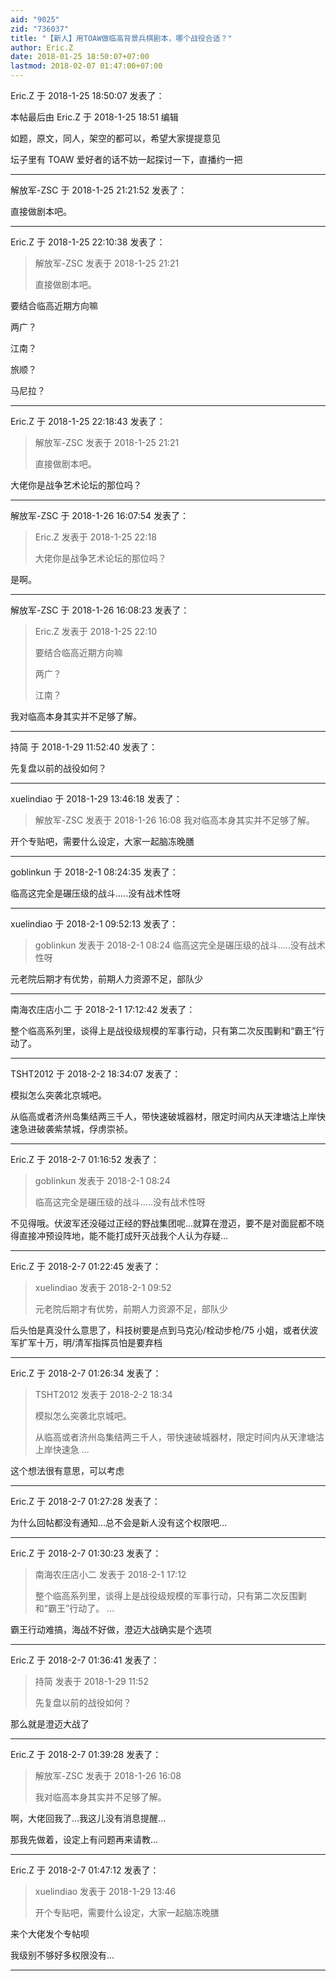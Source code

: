```yaml
---
aid: "9025"
zid: "736037"
title: "【新人】用TOAW做临高背景兵棋剧本，哪个战役合适？"
author: Eric.Z
date: 2018-01-25 18:50:07+07:00
lastmod: 2018-02-07 01:47:00+07:00
---
```


Eric.Z 于 2018-1-25 18:50:07 发表了：

本帖最后由 Eric.Z 于 2018-1-25 18:51 编辑

如题，原文，同人，架空的都可以，希望大家提提意见

坛子里有 TOAW 爱好者的话不妨一起探讨一下，直播约一把

---

解放军-ZSC 于 2018-1-25 21:21:52 发表了：

直接做剧本吧。

---

Eric.Z 于 2018-1-25 22:10:38 发表了：

> 解放军-ZSC 发表于 2018-1-25 21:21
>
> 直接做剧本吧。

要结合临高近期方向嘛

两广？

江南？

旅顺？

马尼拉？

---

Eric.Z 于 2018-1-25 22:18:43 发表了：

> 解放军-ZSC 发表于 2018-1-25 21:21
>
> 直接做剧本吧。

大佬你是战争艺术论坛的那位吗？

---

解放军-ZSC 于 2018-1-26 16:07:54 发表了：

> Eric.Z 发表于 2018-1-25 22:18
>
> 大佬你是战争艺术论坛的那位吗？

是啊。

---

解放军-ZSC 于 2018-1-26 16:08:23 发表了：

> Eric.Z 发表于 2018-1-25 22:10
>
> 要结合临高近期方向嘛
>
> 两广？
>
> 江南？

我对临高本身其实并不足够了解。

---

持简 于 2018-1-29 11:52:40 发表了：

先复盘以前的战役如何？

---

xuelindiao 于 2018-1-29 13:46:18 发表了：

> 解放军-ZSC 发表于 2018-1-26 16:08 我对临高本身其实并不足够了解。

开个专贴吧，需要什么设定，大家一起脑冻晚膳

---

goblinkun 于 2018-2-1 08:24:35 发表了：

临高这完全是碾压级的战斗.....没有战术性呀

---

xuelindiao 于 2018-2-1 09:52:13 发表了：

> goblinkun 发表于 2018-2-1 08:24 临高这完全是碾压级的战斗.....没有战术性呀

元老院后期才有优势，前期人力资源不足，部队少

---

南海农庄店小二 于 2018-2-1 17:12:42 发表了：

整个临高系列里，谈得上是战役级规模的军事行动，只有第二次反围剿和“霸王”行动了。

---

TSHT2012 于 2018-2-2 18:34:07 发表了：

模拟怎么突袭北京城吧。

从临高或者济州岛集结两三千人，带快速破城器材，限定时间内从天津塘沽上岸快速急进破袭紫禁城，俘虏崇祯。

---

Eric.Z 于 2018-2-7 01:16:52 发表了：

> goblinkun 发表于 2018-2-1 08:24
>
> 临高这完全是碾压级的战斗.....没有战术性呀

不见得哦。伏波军还没碰过正经的野战集团呢...就算在澄迈，要不是对面屁都不晓得直接冲预设阵地，能不能打成歼灭战我个人认为存疑...

---

Eric.Z 于 2018-2-7 01:22:45 发表了：

> xuelindiao 发表于 2018-2-1 09:52
>
> 元老院后期才有优势，前期人力资源不足，部队少

后头怕是真没什么意思了，科技树要是点到马克沁/栓动步枪/75 小姐，或者伏波军扩军十万，明/清军指挥员怕是要弃档

---

Eric.Z 于 2018-2-7 01:26:34 发表了：

> TSHT2012 发表于 2018-2-2 18:34
>
> 模拟怎么突袭北京城吧。
>
> 从临高或者济州岛集结两三千人，带快速破城器材，限定时间内从天津塘沽上岸快速急 ...

这个想法很有意思，可以考虑

---

Eric.Z 于 2018-2-7 01:27:28 发表了：

为什么回帖都没有通知...总不会是新人没有这个权限吧...

---

Eric.Z 于 2018-2-7 01:30:23 发表了：

> 南海农庄店小二 发表于 2018-2-1 17:12
>
> 整个临高系列里，谈得上是战役级规模的军事行动，只有第二次反围剿和“霸王”行动了。 ...

霸王行动难搞，海战不好做，澄迈大战确实是个选项

---

Eric.Z 于 2018-2-7 01:36:41 发表了：

> 持简 发表于 2018-1-29 11:52
>
> 先复盘以前的战役如何？

那么就是澄迈大战了

---

Eric.Z 于 2018-2-7 01:39:28 发表了：

> 解放军-ZSC 发表于 2018-1-26 16:08
>
> 我对临高本身其实并不足够了解。

啊，大佬回我了...我这儿没有消息提醒...

那我先做着，设定上有问题再来请教...

---

Eric.Z 于 2018-2-7 01:47:12 发表了：

> xuelindiao 发表于 2018-1-29 13:46
>
> 开个专贴吧，需要什么设定，大家一起脑冻晚膳

来个大佬发个专帖呗

我级别不够好多权限没有...

---
